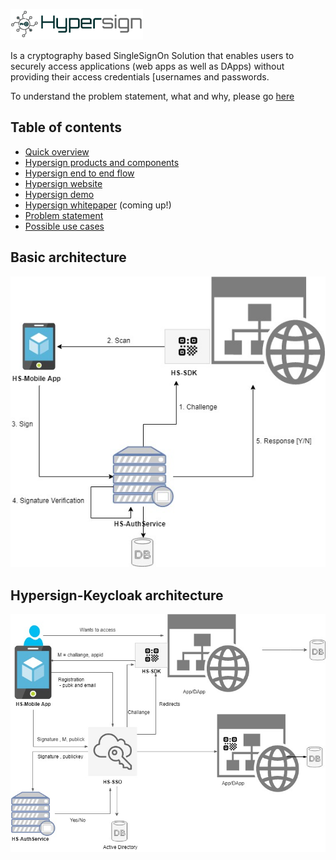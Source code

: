 ![logo](docs/images/hsBanner_logo2.png)

Is a cryptography based SingleSignOn Solution that enables users to securely access applications (web apps as well as DApps) without providing their access credentials [usernames and passwords.

To understand the problem statement, what and why, please go [here](/docs/overview.md)

## Table of contents

* [Quick overview](docs/overview.md) 
* [Hypersign products and components](docs/hs-products.md)
* [Hypersign end to end flow](docs/end2endflow.md)
* [Hypersign website](http://hypermine.in/hypersign/)
* [Hypersign demo](https://www.loom.com/share/62e4f367f2b64c94923c31b07d661b6d)
* [Hypersign whitepaper]() (coming up!)
* [Problem statement](https://github.com/hypermine-bc/hypersign/blob/master/docs/overview.md#problem)
* [Possible use cases](https://github.com/hypermine-bc/hypersign/blob/master/docs/overview.md#usecases)

## Basic architecture

![basic_arch](docs/images/hypersign_-basic.jpg)

## Hypersign-Keycloak architecture 

![hs-kk_arch](docs/images/hypersign_-_keycloak.jpg)
